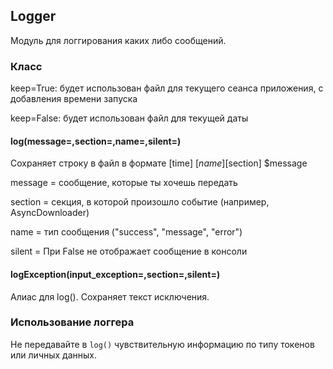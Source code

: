 ## Logger

Модуль для логгирования каких либо сообщений.

### Класс

keep=True: будет использован файл для текущего сеанса приложения, с добавления времени запуска

keep=False: будет использован файл для текущей даты

#### log(message=,section=,name=,silent=)

Сохраняет строку в файл в формате [time] [$name] [$section] $message

message = сообщение, которые ты хочешь передать

section = секция, в которой произошло событие (например, AsyncDownloader)

name = тип сообщения ("success", "message", "error")

silent = При False не отображает сообщение в консоли

#### logException(input_exception=,section=,silent=)

Алиас для log(). Сохраняет текст исключения.

### Использование логгера

Не передавайте в `log()` чувствительную информацию по типу токенов или личных данных.
